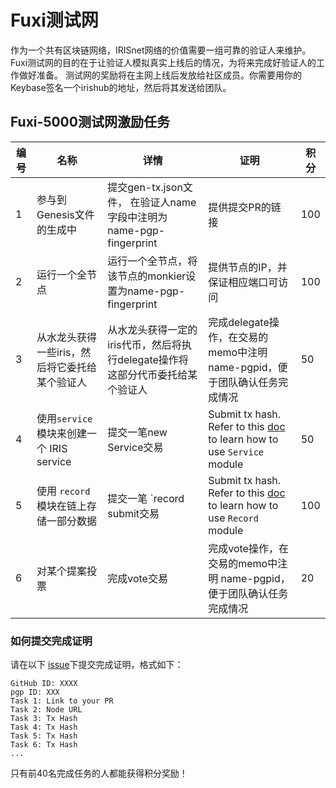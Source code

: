 # Fuxi测试网

作为一个共有区块链网络，IRISnet网络的价值需要一组可靠的验证人来维护。Fuxi测试网的目的在于让验证人模拟真实上线后的情况，为将来完成好验证人的工作做好准备。
测试网的奖励将在主网上线后发放给社区成员。你需要用你的Keybase签名一个irishub的地址，然后将其发送给团队。

## Fuxi-5000测试网激励任务


| **编号** | **名称**                                           | **详情**                                                     | **证明**                                                     | **积分** |
| -------- | -------------------------------------------------- | ------------------------------------------------------------ | ------------------------------------------------------------ | -------- |
| 1        | 参与到Genesis文件的生成中                          | 提交gen-tx.json文件， 在验证人name字段中注明为name-pgp-fingerprint | 提供提交PR的链接                                             | 100      |
| 2        | 运行一个全节点                                     | 运行一个全节点，将该节点的monkier设置为name-pgp-fingerprint  | 提供节点的IP，并保证相应端口可访问                           | 100      |
| 3        | 从水龙头获得一些iris，然后将它委托给某个验证人     | 从水龙头获得一定的iris代币，然后将执行delegate操作将这部分代币委托给某个验证人 | 完成delegate操作，在交易的memo中注明 name-pgpid，便于团队确认任务完成情况 | 50       |
| 4    | 使用`service` 模块来创建一个 IRIS service | 提交一笔new Service交易                                   | Submit tx hash.  Refer to this [doc](https://www.irisnet.org/docs/cli-client/service/#available-commands) to learn how to use `Service` module | 50     |
| 5    | 使用 `record` 模块在链上存储一部分数据 | 提交一笔 `record submit交易                      | Submit tx hash.  Refer to this [doc](https://www.irisnet.org/docs/cli-client/record/#description) to learn how to use `Record` module | 100    |
| 6        | 对某个提案投票                                     | 完成vote交易                                                 | 完成vote操作，在交易的memo中注明 name-pgpid，便于团队确认任务完成情况 | 20       |



### 如何提交完成证明

请在以下 [issue](https://github.com/irisnet/testnets/issues/174)下提交完成证明，格式如下：

```
GitHub ID: XXXX
pgp ID: XXX
Task 1: Link to your PR
Task 2: Node URL
Task 3: Tx Hash
Task 4: Tx Hash
Task 5: Tx Hash
Task 6: Tx Hash
...

```
只有前40名完成任务的人都能获得积分奖励！
